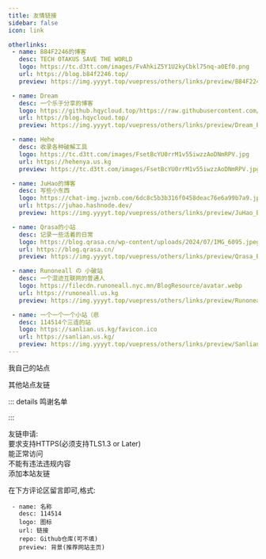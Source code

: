 ```yaml
---
title: 友情链接
sidebar: false
icon: link

otherlinks:
 - name: B84F2246的博客
   desc: TECH OTAKUS SAVE THE WORLD
   logo: https://tc.d3tt.com/images/FvAhkiZ5Y1U2kyCbkl75nq-a0Ef0.png
   url: https://blog.b84f2246.top/
   preview: https://img.yyyyt.top/vuepress/others/links/preview/B84F2246_Blog.png

 - name: Dream
   desc: 一个乐于分享的博客
   logo: https://github.hqycloud.top/https://raw.githubusercontent.com/hqycloud/blog-images/main/hexo-images/24/7/dream_54379e44aa8d8843e7cc8d95b55b189d.jpg
   url: https://blog.hqycloud.top/
   preview: https://img.yyyyt.top/vuepress/others/links/preview/Dream_Blog.png

 - name: Hehe
   desc: 收录各种破解工具
   logo: https://tc.d3tt.com/images/FsetBcYU0rrM1v55iwzzAoDNmRPV.jpg
   url: https://hehenya.us.kg
   preview: https://tc.d3tt.com/images/FsetBcYU0rrM1v55iwzzAoDNmRPV.jpg

 - name: JuHao的博客
   desc: 写些小东西
   logo: https://chat-img.jwznb.com/6dc8c5b3b316f0458deac76e6a99b7a9.jpg
   url: https://juhao.hashnode.dev/
   preview: https://img.yyyyt.top/vuepress/others/links/preview/JuHao_Blog.png

 - name: Qrasa的小站
   desc: 记录一些活着的日常
   logo: https://blog.qrasa.cn/wp-content/uploads/2024/07/IMG_6095.jpeg
   url: https://blog.qrasa.cn/
   preview: https://img.yyyyt.top/vuepress/others/links/preview/Qrasa_Blog.png

 - name: Runoneall の 小破站
   desc: 一个混迹互联网的普通人
   logo: https://filecdn.runoneall.nyc.mn/BlogResource/avatar.webp
   url: https://runoneall.us.kg
   preview: https://img.yyyyt.top/vuepress/others/links/preview/Runoneall_Blog.png

 - name: 一个一个一个小站（悲
   desc: 114514个三连的站
   logo: https://sanlian.us.kg/favicon.ico
   url: https://sanlian.us.kg/
   preview: https://img.yyyyt.top/vuepress/others/links/preview/Sanlian_Blog.png
---
```


我自己的站点
<div class="vp-card-container">
<VPCard
  title="YYYYT的AList站点"
  desc="分享一些视频/文件"
  logo="https://img.yyyyt.top/Alist/Alist_logo.svg"
  link="https://alist.yyyyt.top"
/>
</div>

其他站点友链

<SiteInfo
  v-for="item in $frontmatter.otherlinks"
  :key="item.link"
  v-bind="item"
/>

::: details 鸣谢名单
<div class="vp-card-container">
<VPCard
  title="Cloudflare"
  desc="网站性能与防护.提供了本站静态页面服务器(Pages).同时也提供了cdn服务和内网穿透服务"
  logo="https://img.yyyyt.top/vuepress/others/links/CloudflareLogo.ico"
  link="https://www.cloudflare.com"
/>
<VPCard
  title="Github"
  desc="提供了本站的Git存储库"
  logo="https://img.yyyyt.top/vuepress/others/links/github-mark.svg"
  link="https://github.com"
/>
<VPCard
  title="VuePress-Theme-Hope"
  desc="一个具有强大功能的 vuepress 主题✨"
  logo="https://img.yyyyt.top/vuepress/others/links/VuePress-theme-hopelogo.svg"
  link="https://theme-hope.vuejs.press/zh/"
/>
<VPCard
  title="Giscus"
  desc="利用 GitHub Discussions 实现的评论系统"
  logo="https://img.yyyyt.top/vuepress/others/links/giscuslogo.png"
  link="https://giscus.app/"
/>
</div>
<VPCard
  title="Runoneall"
  desc="提供了本站图床的SaaS优选"
  logo="https://filecdn.runoneall.us.kg/BlogResource/avatar.webp"
  link="https://runoneall.us.kg"
/>
:::

友链申请:  
要求支持HTTPS(必须支持TLS1.3 or Later)  
能正常访问  
不能有违法违规内容  
添加本站友链  

在下方评论区留言即可,格式:  
```
 - name: 名称
   desc: 114514
   logo: 图标
   url: 链接
   repo: Github仓库(可不填)
   preview: 背景(推荐网站主页)
```